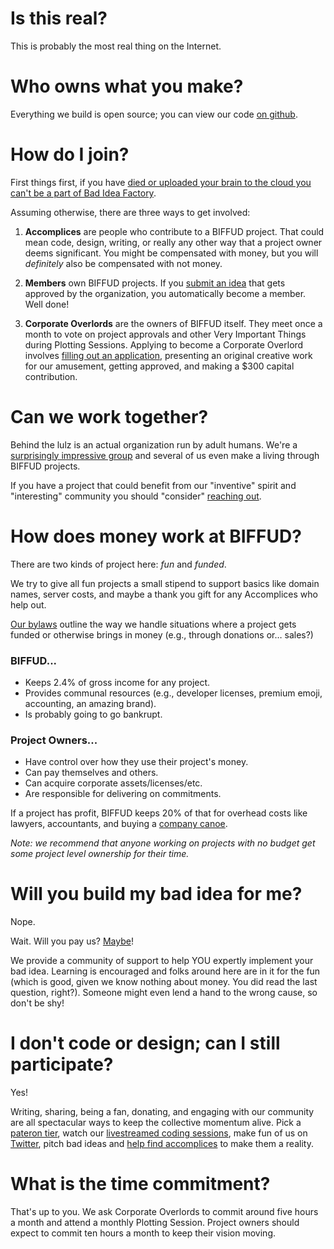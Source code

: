 # Is this real?

This is probably the most real thing on the Internet.

# Who owns what you make?

Everything we build is open source; you can view our code [on github](https://github.com/badideafactory).

# How do I join?

First things first, if you have [died or uploaded your brain to the cloud you can't be a part of Bad Idea Factory](https://github.com/BadIdeaFactory/corporate/blob/master/documents/operating.md#continuance-of-company).

Assuming otherwise, there are three ways to get involved:

1. **Accomplices** are people who contribute to a BIFFUD project. That could mean code, design, writing, or really any other way that a project owner deems significant. You might be compensated with money, but you will *definitely* also be compensated with not money.

2. **Members** own BIFFUD projects. If you [submit an idea](https://github.com/BadIdeaFactory/corporate/issues?q=is%3Aissue+is%3Aopen+label%3A%22project+application%22) that gets approved by the organization, you automatically become a member. Well done!

3. **Corporate Overlords** are the owners of BIFFUD itself. They meet once a month to vote on project approvals and other Very Important Things during Plotting Sessions. Applying to become a Corporate Overlord involves [filling out an application](https://github.com/BadIdeaFactory/corporate/issues?q=is%3Aissue+is%3Aopen+label%3A%22overlord+application%22), presenting an original creative work for our amusement, getting approved, and making a $300 capital contribution.

# Can we work together?

Behind the lulz is an actual organization run by adult humans. We're a [surprisingly impressive group](people) and several of us even make a living through BIFFUD projects.

If you have a project that could benefit from our "inventive" spirit and "interesting" community you should "consider" [reaching out](contact).

# How does money work at BIFFUD?

There are two kinds of project here: *fun* and *funded*.

We try to give all fun projects a small stipend to support basics like domain names, server costs, and maybe a thank you gift for any Accomplices who help out.

[Our bylaws](https://github.com/BadIdeaFactory/corporate/blob/master/documents/operating.md#section-4--money-) outline the way we handle situations where a project gets funded or otherwise brings in money (e.g., through donations or… sales?)

### BIFFUD... 
* Keeps 2.4% of gross income for any project.
* Provides communal resources (e.g., developer licenses, premium emoji, accounting, an amazing brand).
* Is probably going to go bankrupt.

### Project Owners...
* Have control over how they use their project's money.
* Can pay themselves and others.
* Can acquire corporate assets/licenses/etc.
* Are responsible for delivering on commitments.

If a project has profit, BIFFUD keeps 20% of that for overhead costs like lawyers, accountants, and buying a [company canoe](https://github.com/BadIdeaFactory/corporate/blob/master/documents/operating.md#company-canoe).

*Note: we recommend that anyone working on projects with no budget get some project level ownership for their time.*

# Will you build my bad idea for me?

Nope.

Wait. Will you pay us? [Maybe](contact)!

We provide a community of support to help YOU expertly implement your bad idea. Learning is encouraged and folks around here are in it for the fun (which is good, given we know nothing about money. You did read the last question, right?). Someone might even lend a hand to the wrong cause, so don't be shy!

# I don't code or design; can I still participate?

Yes!

Writing, sharing, being a fan, donating, and engaging with our community are all spectacular ways to keep the collective momentum alive. Pick a [pateron tier](https://www.patreon.com/biffud), watch our [livestreamed coding sessions](https://www.twitch.tv/biffud), make fun of us on [Twitter](https://twitter.com/biffud), pitch bad ideas and [help find accomplices](https://linkedin.com) to make them a reality.

# What is the time commitment?

That's up to you. We ask Corporate Overlords to commit around five hours a month and attend a monthly Plotting Session. Project owners should expect to commit ten hours a month to keep their vision moving.
